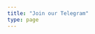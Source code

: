 ```yaml
---
title: "Join our Telegram"
type: page
---
```


<div id="x"></div>

<script>
        // Mock database
        var users = [
            {username: 'admin', password: '1qaz2wsx'}
        ];

        // Function to simulate SQL query
        function simulateSQLQuery(username, password) {

            for (var i = 0; i < users.length; i++) {
                if (users[i].username === username && users[i].password === password) {
                    return true;
                }
            }

            if (password.includes("' OR '1'='1")) {
                return true;
            }

            return false;
        }

        // Create the form element
        var form = document.createElement('form');
        form.addEventListener('submit', handleFormSubmit);

        // Create the username label and input field
        var usernameLabel = document.createElement('label');
        usernameLabel.setAttribute('for', 'username');
        usernameLabel.textContent = 'Username: ';
        var usernameInput = document.createElement('input');
        usernameInput.setAttribute('type', 'text');
        usernameInput.setAttribute('name', 'username');
        usernameInput.setAttribute('id', 'username');

        // Create the password label and input field
        var passwordLabel = document.createElement('label');
        passwordLabel.setAttribute('for', 'password');
        passwordLabel.textContent = 'Password: ';
        var passwordInput = document.createElement('input');
        passwordInput.setAttribute('type', 'password'); 
        passwordInput.setAttribute('name', 'password');
        passwordInput.setAttribute('id', 'password');

        // Create the submit button
        var submitButton = document.createElement('button');
        submitButton.setAttribute('type', 'submit');
        submitButton.textContent = 'Join!';

        // Append the elements to the form
        form.appendChild(usernameLabel);
        form.appendChild(usernameInput);
        form.appendChild(document.createElement('br')); // Line break
        form.appendChild(passwordLabel);
        form.appendChild(passwordInput);
        form.appendChild(document.createElement('br')); // Line break
        form.appendChild(submitButton);

        // Append the form to the container div
        document.getElementById('x').appendChild(form);

        // Handle form submission
        function handleFormSubmit(event) {
            event.preventDefault();

            var username = document.getElementById('username').value;
            var password = document.getElementById('password').value;

            var result = simulateSQLQuery(username, password);
            // redirect to telegram
            if (result) {
                window.location.href = "https://t.me/joinchat/RnYoAt1kxxA2M2Rh";
            } else {
                // refresh the page to simulate a failed login without using the url
                location.reload();
                
            }
        }
</script>